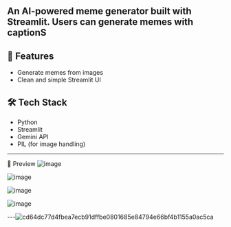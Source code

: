
An AI-powered meme generator built with Streamlit. Users can generate memes with captionS
---

## 🚀 Features

- Generate memes from images
- Clean and simple Streamlit UI




## 🛠️ Tech Stack

- Python
- Streamlit
- Gemini API
- PIL (for image handling)

---

📸 Preview
![image](https://github.com/user-attachments/assets/6fbb7aec-47aa-4504-880b-c6254b9213d5)

![image](https://github.com/user-attachments/assets/f7b1c7bf-cc6e-45f9-83ba-f14c0c23db88)

![image](https://github.com/user-attachments/assets/7afe99d6-94b6-467d-bac5-411235d08041)

![image](https://github.com/user-attachments/assets/7e9e4dc0-108e-49a8-9458-6b5ba7831d0c)

---![cd64dc77d4fbea7ecb91dffbe0801685e84794e66bf4b1155a0ac5ca](https://github.com/user-attachments/assets/05b832bd-8141-40a0-8793-cde940929578)





